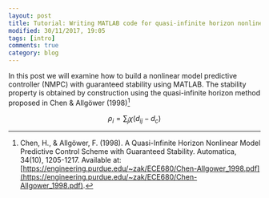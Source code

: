 ```yaml
---
layout: post
title: Tutorial: Writing MATLAB code for quasi-infinite horizon nonlinear model predictive control
modified: 30/11/2017, 19:05
tags: [intro]
comments: true
category: blog
---
```


In this post we will examine how to build a nonlinear model predictive controller (NMPC) with guaranteed stability using MATLAB. The stability property is obtained by construction using the quasi-infinite horizon method proposed in Chen & Allgöwer (1998)[^Chen1998]

$$
\begin{equation}
	\rho_{i}=\sum_{j}\chi(d_{ij}-d_{c})
\end{equation}
$$



[^Chen1998]: Chen, H., & Allgöwer, F. (1998). A Quasi-Infinite Horizon Nonlinear Model Predictive Control Scheme with Guaranteed Stability. Automatica, 34(10), 1205-1217. Available at: [https://engineering.purdue.edu/~zak/ECE680/Chen-Allgower_1998.pdf](https://engineering.purdue.edu/~zak/ECE680/Chen-Allgower_1998.pdf).
